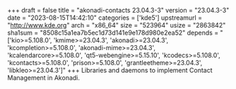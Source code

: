 +++
draft = false
title = "akonadi-contacts 23.04.3-3"
version = "23.04.3-3"
date = "2023-08-15T14:42:10"
categories = ['kde5']
upstreamurl = "http://www.kde.org"
arch = "x86_64"
size = "523964"
usize = "2863842"
sha1sum = "8508c15a1ea7b5ec1d73d141e9e178d980e2ea52"
depends = "['kio>=5.108.0', 'kmime>=23.04.3', 'akonadi>=23.04.3', 'kcompletion>=5.108.0', 'akonadi-mime>=23.04.3', 'kcalendarcore>=5.108.0', 'qt5-webengine>=5.15.10', 'kcodecs>=5.108.0', 'kcontacts>=5.108.0', 'prison>=5.108.0', 'grantleetheme>=23.04.3', 'libkleo>=23.04.3']"
+++
Libraries and daemons to implement Contact Management in Akonadi.